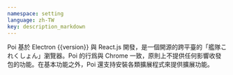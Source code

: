 ```yaml
---
namespace: setting
language: zh-TW
key: description_markdown
---
```

Poi 基於 Electron {{version}} 與 React.js 開發，是一個開源的跨平臺的「艦隊これくしょん」瀏覽器。Poi 的行爲與 Chrome 一致，原則上不提供任何影響收發包的功能。在基本功能之外，Poi 還支持安裝各類擴展程式來提供擴展功能。

